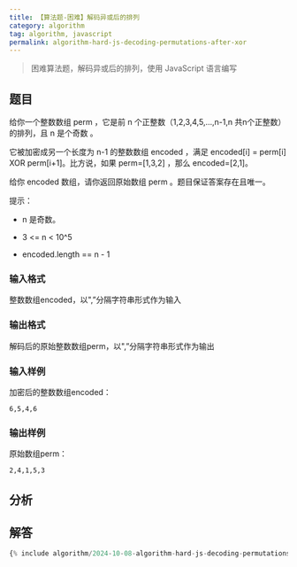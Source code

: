 ```yaml
---
title: 【算法题-困难】解码异或后的排列
category: algorithm
tag: algorithm, javascript
permalink: algorithm-hard-js-decoding-permutations-after-xor
---
```


> 困难算法题，解码异或后的排列，使用 JavaScript 语言编写

## 题目

给你一个整数数组 perm ，它是前 n 个正整数（1,2,3,4,5,…,n-1,n 共n个正整数）的排列，且 n 是个奇数 。

它被加密成另一个长度为 n-1 的整数数组 encoded ，满足 encoded[i] = perm[i] XOR perm[i+1]。比方说，如果 perm=[1,3,2] ，那么 encoded=[2,1]。

给你 encoded 数组，请你返回原始数组 perm 。题目保证答案存在且唯一。

提示：

* n 是奇数。

* 3 <= n < 10^5

* encoded.length == n - 1

### 输入格式

整数数组encoded，以",”分隔字符串形式作为输入

### 输出格式

解码后的原始整数数组perm，以",”分隔字符串形式作为输出

### 输入样例

加密后的整数数组encoded：

```plaintext
6,5,4,6
```

### 输出样例

原始数组perm：

```plaintext
2,4,1,5,3
```

## 分析

## 解答

```js
{% include algorithm/2024-10-08-algorithm-hard-js-decoding-permutations-after-xor.js %}
```
